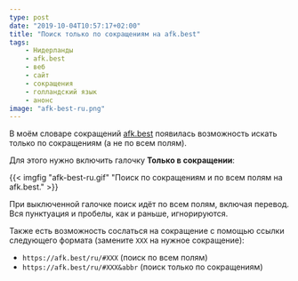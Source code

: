 ```yaml
---
type: post
date: "2019-10-04T10:57:17+02:00"
title: "Поиск только по сокращениям на afk.best"
tags:
    - Нидерланды
    - afk.best
    - веб
    - сайт
    - сокращения
    - голландский язык
    - анонс
image: "afk-best-ru.png"
---
```


В моём словаре сокращений [afk.best](https://afk.best/ru/) появилась возможность искать только по сокращениям (а не по всем полям).

<!--more-->

Для этого нужно включить галочку **Только в сокращении**:

{{< imgfig "afk-best-ru.gif" "Поиск по сокращениям и по всем полям на afk.best." >}}

При выключенной галочке поиск идёт по всем полям, включая перевод. Вся пунктуация и пробелы, как и раньше, игнорируются.

Также есть возможность сослаться на сокращение с помощью ссылки следующего формата (замените `XXX` на нужное сокращение):

* `https://afk.best/ru/#XXX` (поиск по всем полям)
* `https://afk.best/ru/#XXX&abbr` (поиск только по сокращениям)
